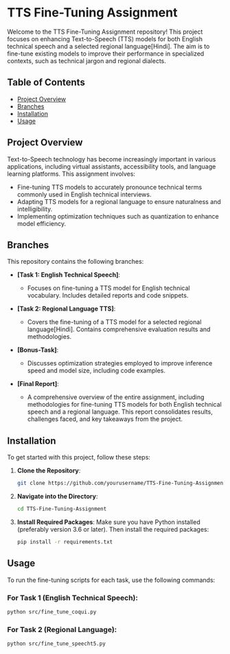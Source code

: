 
# TTS Fine-Tuning Assignment

Welcome to the TTS Fine-Tuning Assignment repository! This project focuses on enhancing Text-to-Speech (TTS) models for both English technical speech and a selected regional language[Hindi]. The aim is to fine-tune existing models to improve their performance in specialized contexts, such as technical jargon and regional dialects.

## Table of Contents

- [Project Overview](#project-overview)
- [Branches](#branches)
- [Installation](#installation)
- [Usage](#usage)

## Project Overview

Text-to-Speech technology has become increasingly important in various applications, including virtual assistants, accessibility tools, and language learning platforms. This assignment involves:

- Fine-tuning TTS models to accurately pronounce technical terms commonly used in English technical interviews.
- Adapting TTS models for a regional language to ensure naturalness and intelligibility.
- Implementing optimization techniques such as quantization to enhance model efficiency.

## Branches

This repository contains the following branches:

- **[Task 1: English Technical Speech]**: 
  - Focuses on fine-tuning a TTS model for English technical vocabulary. Includes detailed reports and code snippets.
  
- **[Task 2: Regional Language TTS]**: 
  - Covers the fine-tuning of a TTS model for a selected regional language[Hindi]. Contains comprehensive evaluation results and methodologies.
  
- **[Bonus-Task]**: 
  - Discusses optimization strategies employed to improve inference speed and model size, including code examples.

- **[Final Report]**: 
  - A comprehensive overview of the entire assignment, including methodologies for fine-tuning TTS models for both English technical speech and a regional language. This report consolidates results, challenges faced, and key takeaways from the project.

## Installation

To get started with this project, follow these steps:

1. **Clone the Repository**:
   ```bash
   git clone https://github.com/yourusername/TTS-Fine-Tuning-Assignment.git
   ```

2. **Navigate into the Directory**:
   ```bash
   cd TTS-Fine-Tuning-Assignment
   ```

3. **Install Required Packages**:
   Make sure you have Python installed (preferably version 3.6 or later). Then install the required packages:
   ```bash
   pip install -r requirements.txt
   ```

## Usage

To run the fine-tuning scripts for each task, use the following commands:

### For Task 1 (English Technical Speech):
```bash
python src/fine_tune_coqui.py
```

### For Task 2 (Regional Language):
```bash
python src/fine_tune_speecht5.py
```
